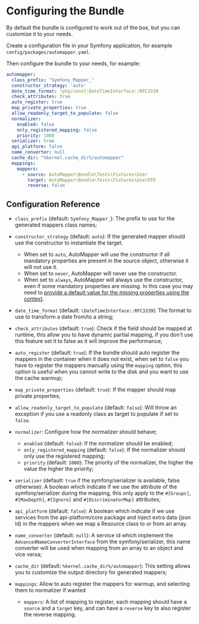 # Configuring the Bundle

By default the bundle is configured to work out of the box, but you can customize it to your needs.

Create a configuration file in your Symfony application, for example `config/packages/automapper.yaml`.

Then configure the bundle to your needs, for example:

```yaml
automapper:
  class_prefix: "Symfony_Mapper_"
  constructor_strategy: 'auto'
  date_time_format: !php/const:DateTimeInterface::RFC3339
  check_attributes: true
  auto_register: true
  map_private_properties: true
  allow_readonly_target_to_populate: false
  normalizer:
    enabled: false
    only_registered_mapping: false
    priority: 1000
  serializer: true
  api_platform: false
  name_converter: null
  cache_dir: "%kernel.cache_dir%/automapper"
  mappings:
    mappers:
      - source: AutoMapper\Bundle\Tests\Fixtures\User
        target: AutoMapper\Bundle\Tests\Fixtures\UserDTO
        reverse: false
```

## Configuration Reference

* `class_prefix` (default: `Symfony_Mapper_`): The prefix to use for the generated mappers class names;
* `constructor_strategy` (default: `auto`): If the generated mapper should use the constructor to instantiate the target. 
    * When set to `auto`, AutoMapper will use the constructor if all mandatory properties are present in the source object, 
      otherwise it will not use it.
    * When set to `never`, AutoMapper will never use the constructor.
    * When set to `always`, AutoMapper will always use the constructor, even if some mandatory properties are missing. 
      In this case you may need to [provide a default value for the missing properties using the context](../getting-started/context.md).

* `date_time_format` (default: `\DateTimeInterface::RFC3339`): The format to use to transform a date from/to a string;
* `check_attributes` (default: `true`): Check if the field should be mapped at runtime, this allow you to have dynamic
  partial mapping, if you don't use this feature set it to false as it will improve the performance;
* `auto_register` (default: `true`): If the bundle should auto register the mappers in the container when it does not
  exist, when set to `false` you have to register the mappers manually using the `mapping` option, this option is useful
  when you cannot write to the disk and you want to use the cache warmup;
* `map_private_properties` (default: `true`): If the mapper should map private properties;
* `allow_readonly_target_to_populate` (default: `false`): Will throw an exception if you use a readonly class as target
  to populate if set to `false`.
* `normalizer`:  Configure how the normalizer should behave;
    * `enabled` (default: `false`): If the normalizer should be enabled;
    * `only_registered_mapping` (default: `false`): If the normalizer should only use the registered mapping;
    * `priority` (default: `1000`): The priority of the normalizer, the higher the value the higher the priority;
* `serializer` (default: `true` if the symfony/serializer is available, false otherwise): A boolean which indicate
  if we use the attribute of the symfony/serializer during the mapping, this only apply to the `#[Groups]`, `#[MaxDepth]`,
  `#[Ignore]` and `#[DiscriminatorMap]` attributes;
* `api_platform` (default: `false`): A boolean which indicate if we use services from the api-platform/core package and
inject extra data (json ld) in the mappers when we map a Resource class to or from an array.
* `name_converter` (default: `null`): A service id which implement the `AdvancedNameConverterInterface` from the symfony/serializer,
  this name converter will be used when mapping from an array to an object and vice versa;
* `cache_dir` (default: `%kernel.cache_dir%/automapper`): This setting allows you to customize the output directory
  for generated mappers;
* `mappings`: Allow to auto register the mappers for warmup, and selecting them to normalizer if wanted
    * `mappers`: A list of mapping to register, each mapping should have a `source` and a `target` key, and can have
      a `reverse` key to also register the reverse mapping. 
